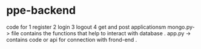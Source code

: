 # ppe-backend
code for 
1 register 
2 login 
3 logout
4 get and post applicationsm
mongo.py->
file contains the functions that help to interact with database .
app.py ->
contains code or api for connection with frond-end .

